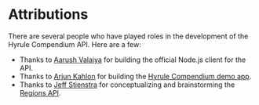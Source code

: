 # Attributions

There are several people who have played roles in the development of the Hyrule Compendium API. Here are a few:
* Thanks to [Aarush Valaiya](https://github.com/goombamaui) for building the official Node.js client for the API.
* Thanks to [Arjun Kahlon](https://github.com/arjunkahlon) for building the [Hyrule Compendium demo app](/compendium-api?id=demo).
* Thanks to [Jeff Stienstra](https://github.com/jeff-stienstra) for conceptualizing and brainstorming the [Regions API](regions-api).